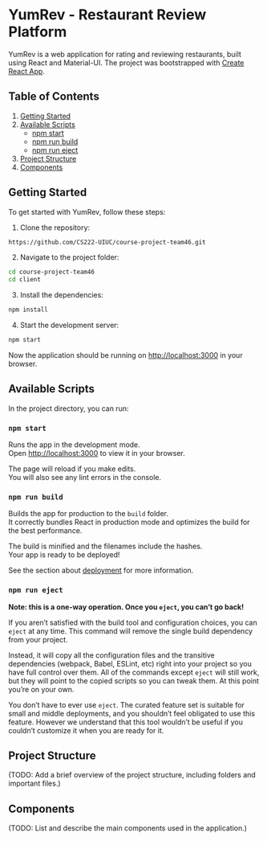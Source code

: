 # YumRev - Restaurant Review Platform

YumRev is a web application for rating and reviewing restaurants, built using React and Material-UI. The project was bootstrapped with [Create React App](https://github.com/facebook/create-react-app).

## Table of Contents

1. [Getting Started](#getting-started)
2. [Available Scripts](#available-scripts)
    - [npm start](#npm-start)
    - [npm run build](#npm-run-build)
    - [npm run eject](#npm-run-eject)
3. [Project Structure](#project-structure)
4. [Components](#components)

## Getting Started

To get started with YumRev, follow these steps:

1. Clone the repository:

```bash
https://github.com/CS222-UIUC/course-project-team46.git
```

2. Navigate to the project folder:

```bash
cd course-project-team46
cd client
```

3. Install the dependencies:

```bash
npm install
```

4. Start the development server:

```bash
npm start
```

Now the application should be running on [http://localhost:3000](http://localhost:3000) in your browser.

## Available Scripts

In the project directory, you can run:

### `npm start`

Runs the app in the development mode.\
Open [http://localhost:3000](http://localhost:3000) to view it in your browser.

The page will reload if you make edits.\
You will also see any lint errors in the console.

### `npm run build`

Builds the app for production to the `build` folder.\
It correctly bundles React in production mode and optimizes the build for the best performance.

The build is minified and the filenames include the hashes.\
Your app is ready to be deployed!

See the section about [deployment](https://facebook.github.io/create-react-app/docs/deployment) for more information.

### `npm run eject`

**Note: this is a one-way operation. Once you `eject`, you can’t go back!**

If you aren’t satisfied with the build tool and configuration choices, you can `eject` at any time. This command will remove the single build dependency from your project.

Instead, it will copy all the configuration files and the transitive dependencies (webpack, Babel, ESLint, etc) right into your project so you have full control over them. All of the commands except `eject` will still work, but they will point to the copied scripts so you can tweak them. At this point you’re on your own.

You don’t have to ever use `eject`. The curated feature set is suitable for small and middle deployments, and you shouldn’t feel obligated to use this feature. However we understand that this tool wouldn’t be useful if you couldn’t customize it when you are ready for it.

## Project Structure

(TODO: Add a brief overview of the project structure, including folders and important files.)

## Components

(TODO: List and describe the main components used in the application.)
